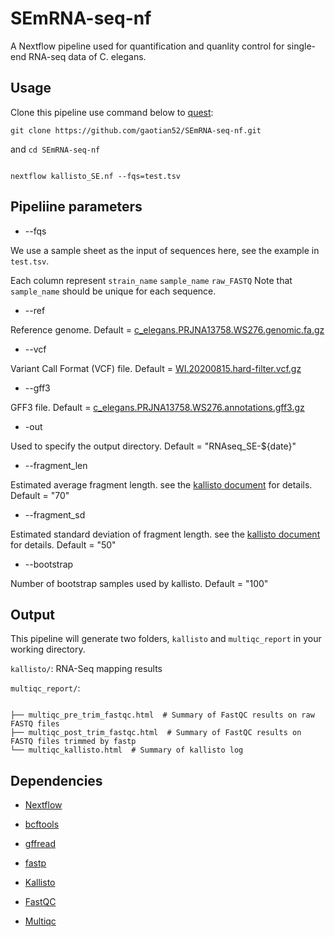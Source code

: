 # SEmRNA-seq-nf

A Nextflow pipeline used for quantification and quanlity control for single-end RNA-seq data of C. elegans.

## Usage

Clone this pipeline use command below to [quest](http://www.it.northwestern.edu/research/user-services/quest/index.html):
```
git clone https://github.com/gaotian52/SEmRNA-seq-nf.git

```
and `cd SEmRNA-seq-nf`


```

nextflow kallisto_SE.nf --fqs=test.tsv

```



## Pipeliine parameters

* --fqs

We use a sample sheet as the input of sequences here, see the example in `test.tsv`.

Each column represent `strain_name` `sample_name` `raw_FASTQ`
Note that `sample_name` should be unique for each sequence.

* --ref

Reference genome. Default = [c_elegans.PRJNA13758.WS276.genomic.fa.gz](https://wormbase.org/)

* --vcf

Variant Call Format (VCF) file. Default = [WI.20200815.hard-filter.vcf.gz](https://www.elegansvariation.org/data/release/latest)


* --gff3

GFF3 file. Default = [c_elegans.PRJNA13758.WS276.annotations.gff3.gz](https://wormbase.org/)


* -out

Used to specify the output directory. Default = "RNAseq_SE-${date}" 

* --fragment_len

Estimated average fragment length. see the [kallisto document](https://pachterlab.github.io/kallisto/manual) for details. Default = "70" 

* --fragment_sd

Estimated standard deviation of fragment length. see the [kallisto document](https://pachterlab.github.io/kallisto/manual) for details. Default = "50" 

* --bootstrap

Number of bootstrap samples used by kallisto. Default = "100" 



## Output

This pipeline will generate two folders, `kallisto` and `multiqc_report` in your working directory.


`kallisto/`: RNA-Seq mapping results 


`multiqc_report/`:
```
 
├── multiqc_pre_trim_fastqc.html  # Summary of FastQC results on raw FASTQ files
├── multiqc_post_trim_fastqc.html  # Summary of FastQC results on FASTQ files trimmed by fastp
└── multiqc_kallisto.html  # Summary of kallisto log
```

## Dependencies

* [Nextflow](https://github.com/nextflow-io/nextflow/)

* [bcftools](https://samtools.github.io/bcftools/bcftools.html/)

* [gffread](https://github.com/gpertea/gffread/)

* [fastp](https://github.com/OpenGene/fastp/)

* [Kallisto](https://pachterlab.github.io/kallisto/)

* [FastQC](https://pachterlab.github.io/kallisto/)

* [Multiqc](https://github.com/s-andrews/FastQC/)




